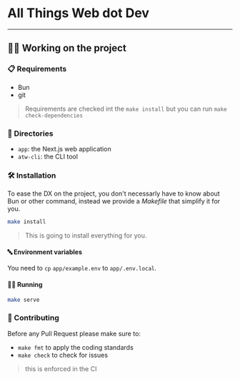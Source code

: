 # All Things Web dot Dev

---

## 👷‍♀️ Working on the project

### 📋 Requirements

- Bun
- git

> Requirements are checked int the `make install` but you can run `make check-dependencies`

### 📁 Directories

- `app`: the Next.js web application
- `atw-cli`: the CLI tool

### 🛠️ Installation

To ease the DX on the project, you don't necessarly have to know about Bun or other command, instead we provide a _Makefile_ that simplify it for you.

```bash
make install
```

> This is going to install everything for you.

#### 🔤 Environment variables

You need to `cp` `app/example.env` to `app/.env.local`.

#### 🏃‍♂️ Running

```bash
make serve
```

### 🤝 Contributing

Before any Pull Request please make sure to:

- `make fmt` to apply the coding standards
- `make check` to check for issues

> this is enforced in the CI
